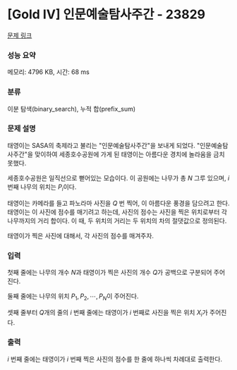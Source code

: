 # [Gold IV] 인문예술탐사주간 - 23829 

[문제 링크](https://www.acmicpc.net/problem/23829) 

### 성능 요약

메모리: 4796 KB, 시간: 68 ms

### 분류

이분 탐색(binary_search), 누적 합(prefix_sum)

### 문제 설명

태영이는 SASA의 축제라고 불리는 "인문예술탐사주간"을 보내게 되었다. "인문예술탐사주간"을 맞이하여 세종호수공원에 가게 된 태영이는 아름다운 경치에 놀라움을 금치 못했다.

세종호수공원은 일직선으로 뻗어있는 모습이다. 이 공원에는 나무가 총 $N$ 그루 있으며, $i$ 번째 나무의 위치는 $P_i$이다.

태영이는 카메라를 들고 파노라마 사진을 $Q$ 번 찍어, 이 아름다운 풍경을 담으려고 한다. 태영이는 이 사진에 점수를 매기려고 하는데, 사진의 점수는 사진을 찍은 위치로부터 각 나무까지의 거리 합이다. 이 때, 두 위치의 거리는 두 위치의 차의 절댓값으로 정의된다.

태영이가 찍은 사진에 대해서, 각 사진의 점수를 매겨주자.
### 입력 

 첫째 줄에는 나무의 개수 $N$과 태영이가 찍은 사진의 개수 $Q$가 공백으로 구분되어 주어진다.

둘째 줄에는 나무의 위치 $P_1, P_2, \cdots, P_N$이 주어진다.

셋째 줄부터 $Q$개의 줄의 $i$ 번째 줄에는 태영이가 $i$ 번째로 사진을 찍은 위치 $X_i$가 주어진다.
### 출력 

 $i$ 번째 줄에는 태영이가 $i$ 번째 찍은 사진의 점수를 한 줄에 하나씩 차례대로 출력한다.



